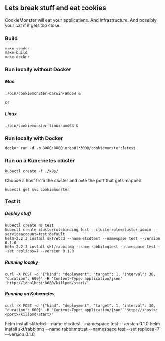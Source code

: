 ## Lets break stuff and eat cookies

CookieMonster will eat your applications. And infrastructure. And possibly your cat if it gets too close.

### Build
```
make vendor
make build
make docker
```

### Run locally without Docker

##### Mac
```
./bin/cookiemonster-darwin-amd64 &
```
or
##### Linux
```
./bin/cookiemonster-linux-amd64 &
```

### Run locally with Docker
```
docker run -d -p 8080:8080 oreo01:5000/cookiemonster:latest
```

### Run on a Kubernetes cluster
```
kubectl create -f ./k8s/
```

Choose a host from the cluster and note the port that gets mapped
```
kubectl get svc cookiemonster
```

### Test it

##### Deploy stuff
```
kubectl create ns test
kubectl create clusterrolebinding test --clusterrole=cluster-admin --serviceaccount=test:default
helm-2.2.3 install skt/etcd --name etcdtest --namespace test --version 0.1.0
helm-2.2.3 install skt/rabbitmq --name rabbitmqtest --namespace test --set replicas=7 --version 0.1.0
```

##### Running locally
```
curl -X POST -d '{"kind": "deployment", "target": 1, "interval": 30, "duration": 600}' -H "Content-Type: application/json" 'http://localhost:8080/killpod/start/'
```

##### Running on Kubernetes
```
curl -X POST -d '{"kind": "deployment", "target": 1, "interval": 30, "duration": 600}' -H "Content-Type: application/json" 'http://<host>:<port>/killpod/start/'
```

helm install skt/etcd --name etcdtest --namespace test --version 0.1.0
helm install skt/rabbitmq --name rabbitmqtest --namespace test --set replicas=7 --version 0.1.0
